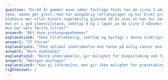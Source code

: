 ```yaml
---
question: "En 64 år gammel mann søker fastlege fordi han de siste 3 uker har hatt problemer med å svelge fast
føde, væske går greit. Han har mangeårig refluksplager og har brukt protonpumpehemmer og H2-
blokkere mer eller mindre regelmessig gjennom 20 år uten at han har vært videre undersøkt for dette.
Han er i god almentilstand, vekttap 4 kg i løpet av de siste 2 måneder.
Hva bør være første tiltak?"
answer0: "Økt dose protonpumpehemmer"
explanation0: "Ikke tilstrekkelig, vekttap og dysfagi i denne aldersgruppen gir mistanke om cancer øsofagi."
answer1: "CT thorax"
explanation1: "Ikke optimal undersøkelse med tanke på mulig cancer øsofagi."
answer2: "Øvre endoskopi"
explanation2: "Beste undersøkelse, gir mulighet for biopsitaking ved funn."
answer3: "Røntgen øsofagus"
explanation3: "Kan gi informsjon, men gir ikke mulighet for prøvetaking og øvre endoskopi er bedre."
rightAnswer: 2
---
```



